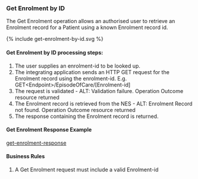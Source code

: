 

### Get Enrolment by ID
The Get Enrolment operation allows an authorised user to retrieve an Enrolment record for a Patient using a known Enrolment record id.


<div>
{% include get-enrolment-by-id.svg %}
</div>



####  Get Enrolment by ID processing steps:

1. The user supplies an enrolment-id to be looked up.
2. The integrating application sends an HTTP GET request for the Enrolment record using the enrolment-id. E.g. GET\<Endpoint>/EpisodeOfCare/[Enrolment-id]
3. The request is validated - ALT: Validation failure. Operation Outcome resource returned
4. The Enrolment record is retrieved from the NES - ALT: Enrolment Record not found. Operation Outcome resource returned<br />
5. The response containing the Enrolment record is returned.



####  Get Enrolment Response Example 
[get-enrolment-response](EpisodeOfCare-EN667788899.json.html)

#### Business  Rules
1.  A Get Enrolment request must include a valid Enrolment-id

